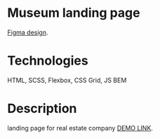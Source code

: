 # Museum landing page
[Figma design](https://www.figma.com/file/cRBCqE06cDrY3s4jX7h3iY/%D0%9D%D0%90%D0%9C%D0%A3-(Edit)?node-id=0%3A1).

# Technologies
HTML, SCSS, Flexbox, CSS Grid, JS
BEM

# Description
landing page for real estate company
[DEMO LINK](https://Dima-Batiuk.github.io/Museum/).
